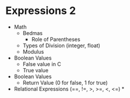 # Expressions 2

* Math
    * Bedmas
        * Role of Parentheses
    * Types of Division (integer, float)
    * Modulus
* Boolean Values
    * False value in C
    * True value
* Boolean Values
    * Return Value (0 for false, 1 for true)
* Relational Expressions (==, !=, >, >=, <, <=)
    * 